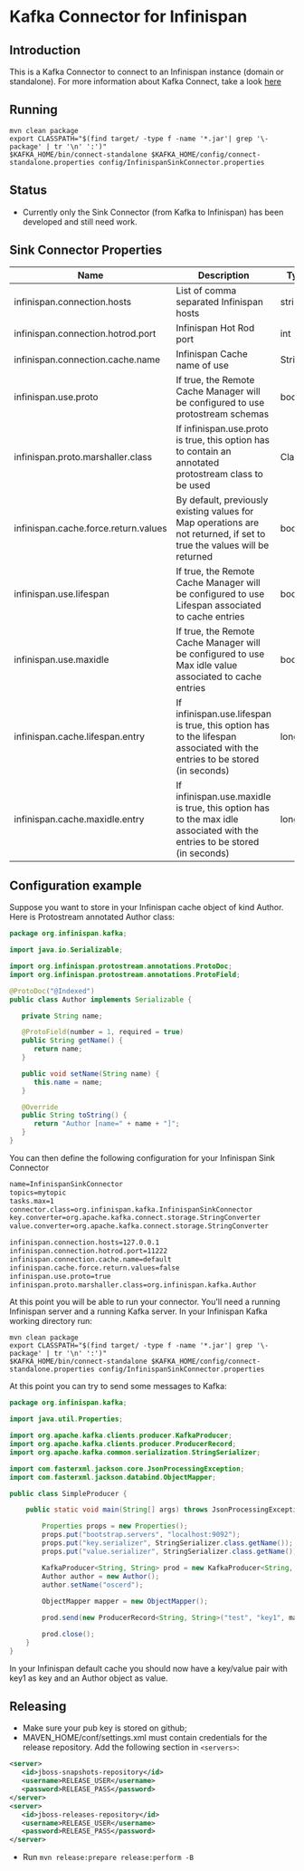 # Kafka Connector for Infinispan

## Introduction

This is a Kafka Connector to connect to an Infinispan instance (domain or standalone). For more information about Kafka Connect, take a look [here](http://kafka.apache.org/documentation/#connect)

## Running

```
mvn clean package
export CLASSPATH="$(find target/ -type f -name '*.jar'| grep '\-package' | tr '\n' ':')"
$KAFKA_HOME/bin/connect-standalone $KAFKA_HOME/config/connect-standalone.properties config/InfinispanSinkConnector.properties
```

## Status

- Currently only the Sink Connector (from Kafka to Infinispan) has been developed and still need work.

## Sink Connector Properties

| Name                                 | Description                                                                                                               | Type    | Default      | Importance |
|--------------------------------------|---------------------------------------------------------------------------------------------------------------------------|-------- |------------- |------------|
| infinispan.connection.hosts          | List of comma separated Infinispan hosts                                                                                  | string  | localhost    | high       |
| infinispan.connection.hotrod.port    | Infinispan Hot Rod port                                                                                                   | int     | 11222        | high       |
| infinispan.connection.cache.name     | Infinispan Cache name of use                                                                                              | String  | default      | medium     |
| infinispan.use.proto                 | If true, the Remote Cache Manager will be configured to use protostream schemas                                           | boolean | false        | medium     |
| infinispan.proto.marshaller.class    | If infinispan.use.proto is true, this option has to contain an annotated protostream class to be used                     | Class   | String.class | medium     |
| infinispan.cache.force.return.values | By default, previously existing values for Map operations are not returned, if set to true the values will be returned    | boolean | false        | low        |
| infinispan.use.lifespan              | If true, the Remote Cache Manager will be configured to use Lifespan associated to cache entries                          | boolean | false        | low        |
| infinispan.use.maxidle               | If true, the Remote Cache Manager will be configured to use Max idle value associated to cache entries                    | boolean | false        | low        |
| infinispan.cache.lifespan.entry      | If infinispan.use.lifespan is true, this option has to the lifespan associated with the entries to be stored (in seconds) | long    | false        | low        |
| infinispan.cache.maxidle.entry       | If infinispan.use.maxidle is true, this option has to the max idle associated with the entries to be stored (in seconds)  | long    | false        | low        |

## Configuration example

Suppose you want to store in your Infinispan cache object of kind Author. Here is Protostream annotated Author class:

```java
package org.infinispan.kafka;

import java.io.Serializable;

import org.infinispan.protostream.annotations.ProtoDoc;
import org.infinispan.protostream.annotations.ProtoField;

@ProtoDoc("@Indexed")
public class Author implements Serializable {

   private String name;

   @ProtoField(number = 1, required = true)
   public String getName() {
      return name;
   }

   public void setName(String name) {
      this.name = name;
   }

   @Override
   public String toString() {
      return "Author [name=" + name + "]";
   }
}
```

You can then define the following configuration for your Infinispan Sink Connector

```txt
name=InfinispanSinkConnector
topics=mytopic
tasks.max=1
connector.class=org.infinispan.kafka.InfinispanSinkConnector
key.converter=org.apache.kafka.connect.storage.StringConverter
value.converter=org.apache.kafka.connect.storage.StringConverter

infinispan.connection.hosts=127.0.0.1
infinispan.connection.hotrod.port=11222
infinispan.connection.cache.name=default
infinispan.cache.force.return.values=false
infinispan.use.proto=true
infinispan.proto.marshaller.class=org.infinispan.kafka.Author
```

At this point you will be able to run your connector. You'll need a running Infinispan server and a running Kafka server. In your Infinispan Kafka working directory run:

```
mvn clean package
export CLASSPATH="$(find target/ -type f -name '*.jar'| grep '\-package' | tr '\n' ':')"
$KAFKA_HOME/bin/connect-standalone $KAFKA_HOME/config/connect-standalone.properties config/InfinispanSinkConnector.properties
```

At this point you can try to send some messages to Kafka:

```java
package org.infinispan.kafka;

import java.util.Properties;

import org.apache.kafka.clients.producer.KafkaProducer;
import org.apache.kafka.clients.producer.ProducerRecord;
import org.apache.kafka.common.serialization.StringSerializer;

import com.fasterxml.jackson.core.JsonProcessingException;
import com.fasterxml.jackson.databind.ObjectMapper;

public class SimpleProducer {

    public static void main(String[] args) throws JsonProcessingException {

        Properties props = new Properties();
        props.put("bootstrap.servers", "localhost:9092");
        props.put("key.serializer", StringSerializer.class.getName());
        props.put("value.serializer", StringSerializer.class.getName());

        KafkaProducer<String, String> prod = new KafkaProducer<String, String>(props);
        Author author = new Author();
        author.setName("oscerd");
        
        ObjectMapper mapper = new ObjectMapper();

        prod.send(new ProducerRecord<String, String>("test", "key1", mapper.writeValueAsString(author)));

        prod.close();
    }
}
```

In your Infinispan default cache you should now have a key/value pair with key1 as key and an Author object as value.

## Releasing

* Make sure your pub key is stored on github;
* MAVEN_HOME/conf/settings.xml must contain credentials for the release repository. Add the following section in ```<servers>```:

```xml
<server>
   <id>jboss-snapshots-repository</id>
   <username>RELEASE_USER</username>
   <password>RELEASE_PASS</password>
</server>
<server>
   <id>jboss-releases-repository</id>
   <username>RELEASE_USER</username>
   <password>RELEASE_PASS</password>
</server>
```

* Run ```mvn release:prepare release:perform -B```


```

